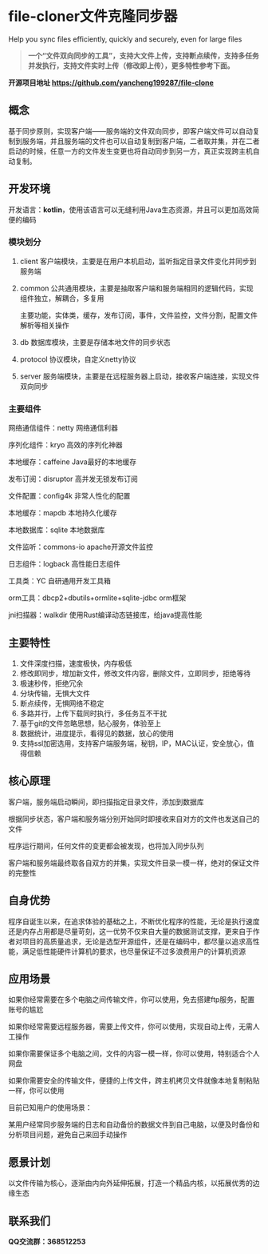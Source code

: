 # file-cloner文件克隆同步器
Help you sync files efficiently, quickly and securely, even for large files

> **一个“文件双向同步的工具”，支持大文件上传，支持断点续传，支持多任务并发执行，支持文件实时上传（修改即上传），更多特性参考下面。**

**开源项目地址 https://github.com/yancheng199287/file-clone**

## 概念

基于同步原则，实现客户端——服务端的文件双向同步，即客户端文件可以自动复制到服务端，并且服务端的文件也可以自动复制到客户端，二者取并集，并在二者启动的时候，任意一方的文件发生变更也将自动同步到另一方，真正实现跨主机自动复制。

## 开发环境

开发语言：**kotlin**，使用该语言可以无缝利用Java生态资源，并且可以更加高效简便的编码

### 模块划分

1. client  客户端模块，主要是在用户本机启动，监听指定目录文件变化并同步到服务端

2. common 公共通用模块，主要是抽取客户端和服务端相同的逻辑代码，实现组件独立，解耦合，多复用

   主要功能，实体类，缓存，发布订阅，事件，文件监控，文件分割，配置文件解析等相关操作
   
3. db 数据库模块，主要是存储本地文件的同步状态

4. protocol 协议模块，自定义netty协议

5. server 服务端模块，主要是在远程服务器上启动，接收客户端连接，实现文件双向同步



### 主要组件

网络通信组件：netty     网络通信利器

序列化组件：kryo        高效的序列化神器

本地缓存：caffeine      Java最好的本地缓存

发布订阅：disruptor     高并发无锁发布订阅

文件配置：config4k     非常人性化的配置

本地缓存：mapdb       本地持久化缓存

本地数据库：sqlite      本地数据库

文件监听：commons-io   apache开源文件监控

日志组件：logback      高性能日志组件

工具类：YC       自研通用开发工具箱

orm工具：dbcp2+dbutils+ormlite+sqlite-jdbc    orm框架

jni扫描器：walkdir         使用Rust编译动态链接库，给java提高性能



## 主要特性

1. 文件深度扫描，速度极快，内存极低
2. 修改即同步，增加新文件，修改文件内容，删除文件，立即同步，拒绝等待
3. 极速秒传，拒绝冗余
4. 分块传输，无惧大文件
5. 断点续传，无惧网络不稳定
6. 多路并行，上传下载同时执行，多任务互不干扰
7. 基于git的文件忽略思想，贴心服务，体验至上
8. 数据统计，进度提示，看得见的数据，放心的使用
9. 支持ssl加密选用，支持客户端服务端，秘钥，IP，MAC认证，安全放心，值得信赖

## 核心原理

客户端，服务端启动瞬间，即扫描指定目录文件，添加到数据库

根据同步状态，客户端和服务端分别开始同时即接收来自对方的文件也发送自己的文件

程序运行期间，任何文件的变更都会被发现，也将加入同步队列

客户端和服务端最终取各自双方的并集，实现文件目录一模一样，绝对的保证文件的完整性

## 自身优势

程序自诞生以来，在追求体验的基础之上，不断优化程序的性能，无论是执行速度还是内存占用都是尽量苛刻，这一优势不仅来自大量的数据测试支撑，更来自于作者对项目的高质量追求，无论是选型开源组件，还是在编码中，都尽量以追求高性能，满足低性能硬件计算机的要求，也尽量保证不过多浪费用户的计算机资源



## 应用场景

如果你经常需要在多个电脑之间传输文件，你可以使用，免去搭建ftp服务，配置账号的尴尬

如果你经常需要远程服务器，需要上传文件，你可以使用，实现自动上传，无需人工操作

如果你需要保证多个电脑之间，文件的内容一模一样，你可以使用，特别适合个人网盘

如果你需要安全的传输文件，便捷的上传文件，跨主机拷贝文件就像本地复制粘贴一样，你可以使用



目前已知用户的使用场景：

某用户经常同步服务端的日志和自动备份的数据文件到自己电脑，以便及时备份和分析项目问题，避免自己来回手动操作



## 愿景计划

以文件传输为核心，逐渐由内向外延伸拓展，打造一个精品内核，以拓展优秀的边缘生态



## 联系我们

**QQ交流群：368512253**

